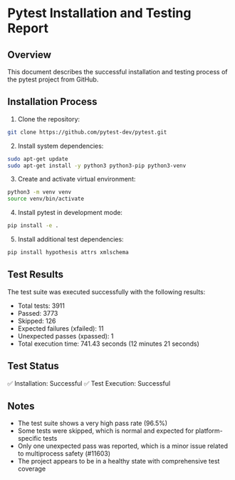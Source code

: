 # Pytest Installation and Testing Report

## Overview
This document describes the successful installation and testing process of the pytest project from GitHub.

## Installation Process

1. Clone the repository:
```bash
git clone https://github.com/pytest-dev/pytest.git
```

2. Install system dependencies:
```bash
sudo apt-get update
sudo apt-get install -y python3 python3-pip python3-venv
```

3. Create and activate virtual environment:
```bash
python3 -m venv venv
source venv/bin/activate
```

4. Install pytest in development mode:
```bash
pip install -e .
```

5. Install additional test dependencies:
```bash
pip install hypothesis attrs xmlschema
```

## Test Results

The test suite was executed successfully with the following results:
- Total tests: 3911
- Passed: 3773
- Skipped: 126
- Expected failures (xfailed): 11
- Unexpected passes (xpassed): 1
- Total execution time: 741.43 seconds (12 minutes 21 seconds)

## Test Status
✅ Installation: Successful
✅ Test Execution: Successful

## Notes
- The test suite shows a very high pass rate (96.5%)
- Some tests were skipped, which is normal and expected for platform-specific tests
- Only one unexpected pass was reported, which is a minor issue related to multiprocess safety (#11603)
- The project appears to be in a healthy state with comprehensive test coverage